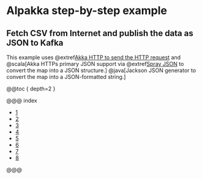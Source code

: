# Alpakka step-by-step example

## Fetch CSV from Internet and publish the data as JSON to Kafka

This example uses
@extref[Akka HTTP to send the HTTP request](akka-http-docs:client-side/connection-level.html#opening-http-connections)
and @scala[Akka HTTPs primary JSON support
via @extref[Spray JSON](akka-http-docs:common/json-support.html#spray-json-support) to convert the map into a JSON structure.]
@java[Jackson JSON generator to convert the map into a JSON-formatted string.]

@@toc { depth=2 }

@@@ index

* [1](step1.md)
* [2](step2.md)
* [3](step3.md)
* [4](step4.md)
* [5](step5.md)
* [6](step6.md)
* [7](step7.md)
* [8](step8.md)

@@@
